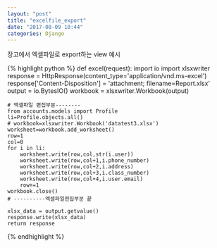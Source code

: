 ```yaml
---
layout: "post"
title: "excelfile_export"
date: "2017-08-09 10:44"
categories: Django
---
```


장고에서 엑셀파일로 export하는 view 예시

{% highlight python %}
def excel(request):
    import io
    import xlsxwriter
    response = HttpResponse(content_type='application/vnd.ms-excel')
    response['Content-Disposition'] = 'attachment; filename=Report.xlsx'
    output = io.BytesIO()
    workbook = xlsxwriter.Workbook(output)

    # 엑셀파일 편집부분--------
    from accounts.models import Profile
    li=Profile.objects.all()
    # workbook=xlsxwriter.Workbook('datatest3.xlsx')
    worksheet=workbook.add_worksheet()
    row=1
    col=0
    for i in li:
        worksheet.write(row,col,str(i.user))
        worksheet.write(row,col+1,i.phone_number)
        worksheet.write(row,col+2,i.address)
        worksheet.write(row,col+3,i.class_number)
        worksheet.write(row,col+4,i.user.email)
        row+=1
    workbook.close()
    # ----------엑셀파일편집부분 끝

    xlsx_data = output.getvalue()
    response.write(xlsx_data)
    return response

{% endhighlight %}
